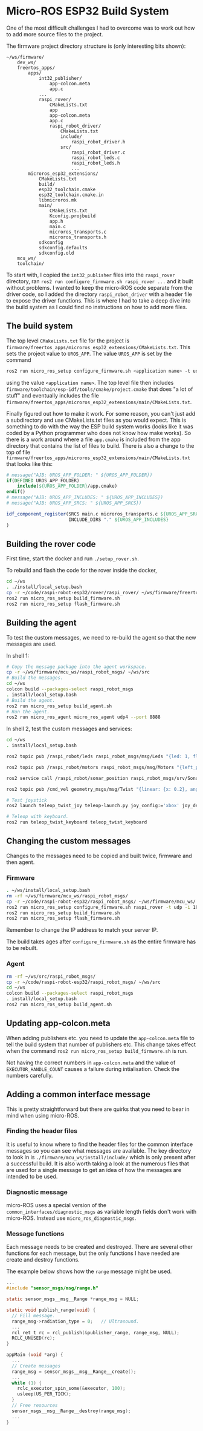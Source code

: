 # Micro-ROS ESP32 Build System

One of the most difficult challenges I had to overcome was to work out how to add more source files to the project.

The firmware project directory structure is (only interesting bits shown):

```text
~/ws/firmware/
    dev_ws/
    freertos_apps/
        apps/
            int32_publisher/
                app-colcon.meta
                app.c
            ...
            raspi_rover/
                CMakeLists.txt
                app
                app-colcon.meta
                app.c
                raspi_robot_driver/
                    CMakeLists.txt
                    include/
                        raspi_robot_driver.h
                    src/
                        raspi_robot_driver.c
                        raspi_robot_leds.c
                        raspi_robot_leds.h
                        ...
        microros_esp32_extensions/
            CMakeLists.txt
            build/
            esp32_toolchain.cmake
            esp32_toolchain.cmake.in
            libmicroros.mk
            main/
                CMakeLists.txt
                Kconfig.projbuild
                app.h
                main.c
                microros_transports.c
                microros_transports.h
            sdkconfig
            sdkconfig.defaults
            sdkconfig.old
    mcu_ws/
    toolchain/
```

To start with, I copied the `int32_publisher` files into the `raspi_rover` directory, ran `ros2 run configure_firmware.sh raspi_rover ...` and it built without problems.  I wanted to keep the micro-ROS code separate from the driver code, so I added the directory `raspi_robot_driver` with a header file to expose the driver functions.  This is where I had to take a deep dive into the build system as I could find no instructions on how to add more files.

## The build system

The top level `CMakeLists.txt` file for the project is `firmware/freertos_apps/microros_esp32_extensions/CMakeLists.txt`.  This sets the project value to `UROS_APP`.  The value `UROS_APP` is set by the command

```bash
ros2 run micro_ros_setup configure_firmware.sh <application name> -t udp -i [your local machine IP] -p 8888
```

using the value `<application name>`.  The top level file then includes `firmware/toolchain/esp-idf/tools/cmake/project.cmake` that does "a lot of stuff" and eventually includes the file `firmware/freertos_apps/microros_esp32_extensions/main/CMakeLists.txt`.

Finally figured out how to make it work.  For some reason, you can't just add a subdirectory and use CMakeLists.txt files as you would expect.  This is something to do with the way the ESP build system works (looks like it was coded by a Python programmer who does not know how make works).  So there is a work around where a file `app.cmake` is included from the app directory that contains the list of files to build.  There is also a change to the top of file `firmware/freertos_apps/microros_esp32_extensions/main/CMakeLists.txt` that looks like this:

```cmake
# message("AJB: UROS_APP_FOLDER: " ${UROS_APP_FOLDER})
if(DEFINED UROS_APP_FOLDER)
    include(${UROS_APP_FOLDER}/app.cmake)
endif()
# message("AJB: UROS_APP_INCLUDES: " ${UROS_APP_INCLUDES})
# message("AJB: UROS_APP_SRCS: " ${UROS_APP_SRCS})

idf_component_register(SRCS main.c microros_transports.c ${UROS_APP_SRCS}
                       INCLUDE_DIRS "." ${UROS_APP_INCLUDES}
)

```

## Building the rover code

First time, start the docker and run `./setup_rover.sh`.

To rebuild and flash the code for the rover inside the docker,

```bash
cd ~/ws
. ./install/local_setup.bash
cp -r ~/code/raspi-robot-esp32/rover/raspi_rover/ ~/ws/firmware/freertos_apps/apps/
ros2 run micro_ros_setup build_firmware.sh
ros2 run micro_ros_setup flash_firmware.sh
```

## Building the agent

To test the custom messages, we need to re-build the agent so that the new messages are used.

In shell 1:

```bash
# Copy the message package into the agent workspace.
cp -r ~/ws/firmware/mcu_ws/raspi_robot_msgs/ ~/ws/src
# Build the messages.
cd ~/ws
colcon build --packages-select raspi_robot_msgs
. install/local_setup.bash
# Build the agent.
ros2 run micro_ros_setup build_agent.sh
# Run the agent.
ros2 run micro_ros_agent micro_ros_agent udp4 --port 8888
```

In shell 2, test the custom messages and services:

```bash
cd ~/ws
. install/local_setup.bash

ros2 topic pub /raspi_robot/leds raspi_robot_msgs/msg/Leds "{led: 1, flash_rate: 4}"

ros2 topic pub /raspi_robot/motors raspi_robot_msgs/msg/Motors "{left_percent: 30, right_percent: 30, duration_ms: 1000}"

ros2 service call /raspi_robot/sonar_position raspi_robot_msgs/srv/SonarPosition "{x: 10, y: 20}"

ros2 topic pub /cmd_vel geometry_msgs/msg/Twist "{linear: {x: 0.2}, angular: {z: 0.0}}"

# Test joystick
ros2 launch teleop_twist_joy teleop-launch.py joy_config:='xbox' joy_dev:='/dev/ros2-joystick'

# Teleop with keyboard.
ros2 run teleop_twist_keyboard teleop_twist_keyboard
```

## Changing the custom messages

Changes to the messages need to be copied and built twice, firmware and then agent.

### Firmware

```bash
. ~/ws/install/local_setup.bash
rm -rf ~/ws/firmware/mcu_ws/raspi_robot_msgs/
cp -r ~/code/raspi-robot-esp32/raspi_robot_msgs/ ~/ws/firmware/mcu_ws/
ros2 run micro_ros_setup configure_firmware.sh raspi_rover -t udp -i 192.168.1.1 -p 8888
ros2 run micro_ros_setup build_firmware.sh
ros2 run micro_ros_setup flash_firmware.sh
```

Remember to change the IP address to match your server IP.

The build takes ages after `configure_firmware.sh` as the entire firmware has to be rebuilt.

### Agent

```bash
rm -rf ~/ws/src/raspi_robot_msgs/
cp -r ~/code/raspi-robot-esp32/raspi_robot_msgs/ ~/ws/src
cd ~/ws
colcon build --packages-select raspi_robot_msgs
. install/local_setup.bash
ros2 run micro_ros_setup build_agent.sh
```

## Updating app-colcon.meta

When adding publishers etc. you need to update the `app-colcon.meta` file to tell the build system that number of publishers etc.  This change takes effect when the command `ros2 run micro_ros_setup build_firmware.sh` is run.

Not having the correct numbers in `app-colcon.meta` and the value of `EXECUTOR_HANDLE_COUNT` causes a failure during intialisation.  Check the numbers carefully.

## Adding a common interface message

This is pretty straightforward but there are quirks that you need to bear in mind when using micro-ROS.

### Finding the header files

It is useful to know where to find the header files for the common interface messages so you can see what messages are available.  The key directory to look in is `./firmware/mcu_ws/install/include/` which is only present after a successful build.  It is also worth taking a look at the numerous files that are used for a single message to get an idea of how the messages are intended to be used.

### Diagnostic message

micro-ROS uses a special version of the `common_interfaces/diagnostic_msgs` as variable length fields don't work with micro-ROS.  Instead use `micro_ros_diagnostic_msgs`.

### Message functions

Each message needs to be created and destroyed.  There are several other functions for each message, but the only functions I have needed are create and destroy functions.

The example below shows how the `range` message might be used.

```c
...
#include "sensor_msgs/msg/range.h"

static sensor_msgs__msg__Range *range_msg = NULL;

static void publish_range(void) {
  // Fill message.
  range_msg->radiation_type = 0;   // Ultrasound.
  ...
  rcl_ret_t rc = rcl_publish(&publisher_range, range_msg, NULL);
  RCLC_UNUSED(rc);
}

appMain (void *arg) {
  ...
  // Create messages
  range_msg = sensor_msgs__msg__Range__create();
  ...
  while (1) {
    rclc_executor_spin_some(&executor, 100);
    usleep(US_PER_TICK);
  }
  // Free resources
  sensor_msgs__msg__Range__destroy(range_msg);
  ...
}
```
